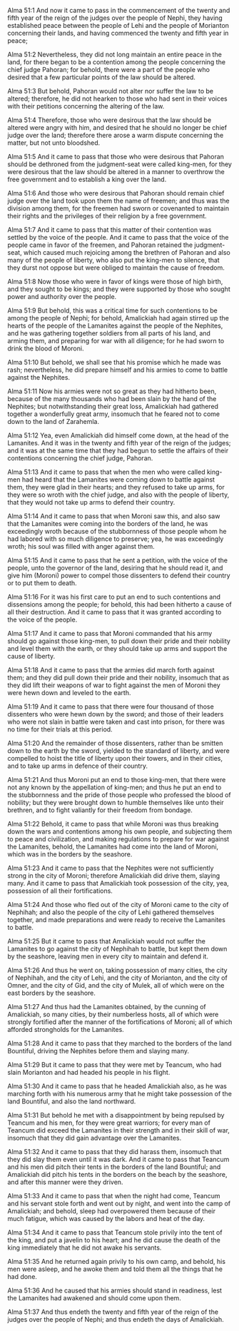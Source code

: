 Alma 51:1 And now it came to pass in the commencement of the twenty and
fifth year of the reign of the judges over the people of Nephi, they
having established peace between the people of Lehi and the people of
Morianton concerning their lands, and having commenced the twenty and
fifth year in peace;

Alma 51:2 Nevertheless, they did not long maintain an entire peace in
the land, for there began to be a contention among the people concerning
the chief judge Pahoran; for behold, there were a part of the people who
desired that a few particular points of the law should be altered.

Alma 51:3 But behold, Pahoran would not alter nor suffer the law to be
altered; therefore, he did not hearken to those who had sent in their
voices with their petitions concerning the altering of the law.

Alma 51:4 Therefore, those who were desirous that the law should be
altered were angry with him, and desired that he should no longer be
chief judge over the land; therefore there arose a warm dispute
concerning the matter, but not unto bloodshed.

Alma 51:5 And it came to pass that those who were desirous that Pahoran
should be dethroned from the judgment-seat were called king-men, for
they were desirous that the law should be altered in a manner to
overthrow the free government and to establish a king over the land.

Alma 51:6 And those who were desirous that Pahoran should remain chief
judge over the land took upon them the name of freemen; and thus was the
division among them, for the freemen had sworn or covenanted to maintain
their rights and the privileges of their religion by a free government.

Alma 51:7 And it came to pass that this matter of their contention was
settled by the voice of the people. And it came to pass that the voice
of the people came in favor of the freemen, and Pahoran retained the
judgment-seat, which caused much rejoicing among the brethren of Pahoran
and also many of the people of liberty, who also put the king-men to
silence, that they durst not oppose but were obliged to maintain the
cause of freedom.

Alma 51:8 Now those who were in favor of kings were those of high birth,
and they sought to be kings; and they were supported by those who sought
power and authority over the people.

Alma 51:9 But behold, this was a critical time for such contentions to
be among the people of Nephi; for behold, Amalickiah had again stirred
up the hearts of the people of the Lamanites against the people of the
Nephites, and he was gathering together soldiers from all parts of his
land, and arming them, and preparing for war with all diligence; for he
had sworn to drink the blood of Moroni.

Alma 51:10 But behold, we shall see that his promise which he made was
rash; nevertheless, he did prepare himself and his armies to come to
battle against the Nephites.

Alma 51:11 Now his armies were not so great as they had hitherto been,
because of the many thousands who had been slain by the hand of the
Nephites; but notwithstanding their great loss, Amalickiah had gathered
together a wonderfully great army, insomuch that he feared not to come
down to the land of Zarahemla.

Alma 51:12 Yea, even Amalickiah did himself come down, at the head of
the Lamanites. And it was in the twenty and fifth year of the reign of
the judges; and it was at the same time that they had begun to settle
the affairs of their contentions concerning the chief judge, Pahoran.

Alma 51:13 And it came to pass that when the men who were called
king-men had heard that the Lamanites were coming down to battle against
them, they were glad in their hearts; and they refused to take up arms,
for they were so wroth with the chief judge, and also with the people of
liberty, that they would not take up arms to defend their country.

Alma 51:14 And it came to pass that when Moroni saw this, and also saw
that the Lamanites were coming into the borders of the land, he was
exceedingly wroth because of the stubbornness of those people whom he
had labored with so much diligence to preserve; yea, he was exceedingly
wroth; his soul was filled with anger against them.

Alma 51:15 And it came to pass that he sent a petition, with the voice
of the people, unto the governor of the land, desiring that he should
read it, and give him (Moroni) power to compel those dissenters to
defend their country or to put them to death.

Alma 51:16 For it was his first care to put an end to such contentions
and dissensions among the people; for behold, this had been hitherto a
cause of all their destruction. And it came to pass that it was granted
according to the voice of the people.

Alma 51:17 And it came to pass that Moroni commanded that his army
should go against those king-men, to pull down their pride and their
nobility and level them with the earth, or they should take up arms and
support the cause of liberty.

Alma 51:18 And it came to pass that the armies did march forth against
them; and they did pull down their pride and their nobility, insomuch
that as they did lift their weapons of war to fight against the men of
Moroni they were hewn down and leveled to the earth.

Alma 51:19 And it came to pass that there were four thousand of those
dissenters who were hewn down by the sword; and those of their leaders
who were not slain in battle were taken and cast into prison, for there
was no time for their trials at this period.

Alma 51:20 And the remainder of those dissenters, rather than be smitten
down to the earth by the sword, yielded to the standard of liberty, and
were compelled to hoist the title of liberty upon their towers, and in
their cities, and to take up arms in defence of their country.

Alma 51:21 And thus Moroni put an end to those king-men, that there were
not any known by the appellation of king-men; and thus he put an end to
the stubbornness and the pride of those people who professed the blood
of nobility; but they were brought down to humble themselves like unto
their brethren, and to fight valiantly for their freedom from bondage.

Alma 51:22 Behold, it came to pass that while Moroni was thus breaking
down the wars and contentions among his own people, and subjecting them
to peace and civilization, and making regulations to prepare for war
against the Lamanites, behold, the Lamanites had come into the land of
Moroni, which was in the borders by the seashore.

Alma 51:23 And it came to pass that the Nephites were not sufficiently
strong in the city of Moroni; therefore Amalickiah did drive them,
slaying many. And it came to pass that Amalickiah took possession of the
city, yea, possession of all their fortifications.

Alma 51:24 And those who fled out of the city of Moroni came to the city
of Nephihah; and also the people of the city of Lehi gathered themselves
together, and made preparations and were ready to receive the Lamanites
to battle.

Alma 51:25 But it came to pass that Amalickiah would not suffer the
Lamanites to go against the city of Nephihah to battle, but kept them
down by the seashore, leaving men in every city to maintain and defend
it.

Alma 51:26 And thus he went on, taking possession of many cities, the
city of Nephihah, and the city of Lehi, and the city of Morianton, and
the city of Omner, and the city of Gid, and the city of Mulek, all of
which were on the east borders by the seashore.

Alma 51:27 And thus had the Lamanites obtained, by the cunning of
Amalickiah, so many cities, by their numberless hosts, all of which were
strongly fortified after the manner of the fortifications of Moroni; all
of which afforded strongholds for the Lamanites.

Alma 51:28 And it came to pass that they marched to the borders of the
land Bountiful, driving the Nephites before them and slaying many.

Alma 51:29 But it came to pass that they were met by Teancum, who had
slain Morianton and had headed his people in his flight.

Alma 51:30 And it came to pass that he headed Amalickiah also, as he was
marching forth with his numerous army that he might take possession of
the land Bountiful, and also the land northward.

Alma 51:31 But behold he met with a disappointment by being repulsed by
Teancum and his men, for they were great warriors; for every man of
Teancum did exceed the Lamanites in their strength and in their skill of
war, insomuch that they did gain advantage over the Lamanites.

Alma 51:32 And it came to pass that they did harass them, insomuch that
they did slay them even until it was dark. And it came to pass that
Teancum and his men did pitch their tents in the borders of the land
Bountiful; and Amalickiah did pitch his tents in the borders on the
beach by the seashore, and after this manner were they driven.

Alma 51:33 And it came to pass that when the night had come, Teancum and
his servant stole forth and went out by night, and went into the camp of
Amalickiah; and behold, sleep had overpowered them because of their much
fatigue, which was caused by the labors and heat of the day.

Alma 51:34 And it came to pass that Teancum stole privily into the tent
of the king, and put a javelin to his heart; and he did cause the death
of the king immediately that he did not awake his servants.

Alma 51:35 And he returned again privily to his own camp, and behold,
his men were asleep, and he awoke them and told them all the things that
he had done.

Alma 51:36 And he caused that his armies should stand in readiness, lest
the Lamanites had awakened and should come upon them.

Alma 51:37 And thus endeth the twenty and fifth year of the reign of the
judges over the people of Nephi; and thus endeth the days of Amalickiah.
